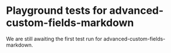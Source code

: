 # Playground tests for advanced-custom-fields-markdown
We are still awaiting the first test run for advanced-custom-fields-markdown.
